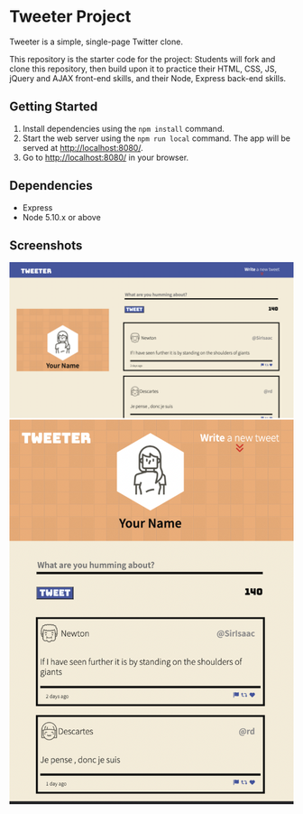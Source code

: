 # Tweeter Project

Tweeter is a simple, single-page Twitter clone.

This repository is the starter code for the project: Students will fork and clone this repository, then build upon it to practice their HTML, CSS, JS, jQuery and AJAX front-end skills, and their Node, Express back-end skills.

## Getting Started

1. Install dependencies using the `npm install` command.
2. Start the web server using the `npm run local` command. The app will be served at <http://localhost:8080/>.
3. Go to <http://localhost:8080/> in your browser.

## Dependencies

- Express
- Node 5.10.x or above

## Screenshots

!["Screenshot of desktop view"](https://github.com/JoryLa/TweeterTemplate/blob/master/docs/Desktop-view.png?raw=true)
!["Screenshot of tablet view"](https://github.com/JoryLa/TweeterTemplate/blob/master/docs/Tablet-view.png?raw=true)